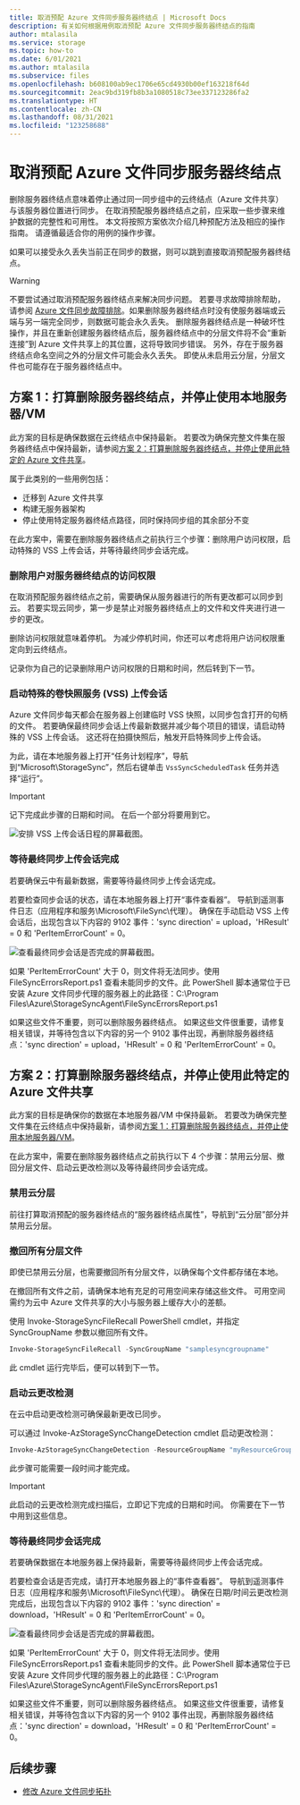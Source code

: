 ```yaml
---
title: 取消预配 Azure 文件同步服务器终结点 | Microsoft Docs
description: 有关如何根据用例取消预配 Azure 文件同步服务器终结点的指南
author: mtalasila
ms.service: storage
ms.topic: how-to
ms.date: 6/01/2021
ms.author: mtalasila
ms.subservice: files
ms.openlocfilehash: b608100ab9ec1706e65cd4930b00ef163218f64d
ms.sourcegitcommit: 2eac9bd319fb8b3a1080518c73ee337123286fa2
ms.translationtype: HT
ms.contentlocale: zh-CN
ms.lasthandoff: 08/31/2021
ms.locfileid: "123258688"
---
```

# <a name="deprovision-your-azure-file-sync-server-endpoint"></a>取消预配 Azure 文件同步服务器终结点

删除服务器终结点意味着停止通过同一同步组中的云终结点（Azure 文件共享）与该服务器位置进行同步。 在取消预配服务器终结点之前，应采取一些步骤来维护数据的完整性和可用性。 本文将按照方案依次介绍几种预配方法及相应的操作指南。 请遵循最适合你的用例的操作步骤。

如果可以接受永久丢失当前正在同步的数据，则可以跳到直接取消预配服务器终结点。

> [!Warning]
> 不要尝试通过取消预配服务器终结点来解决同步问题。 若要寻求故障排除帮助，请参阅 [Azure 文件同步故障排除](./file-sync-troubleshoot.md)。如果删除服务器终结点时没有使服务器端或云端与另一端完全同步，则数据可能会永久丢失。 删除服务器终结点是一种破坏性操作，并且在重新创建服务器终结点后，服务器终结点中的分层文件将不会“重新连接”到 Azure 文件共享上的其位置，这将导致同步错误。 另外，存在于服务器终结点命名空间之外的分层文件可能会永久丢失。 即使从未启用云分层，分层文件也可能存在于服务器终结点中。

## <a name="scenario-1-you-intend-to-delete-your-server-endpoint-and-stop-using-your-local-server--vm"></a>方案 1：打算删除服务器终结点，并停止使用本地服务器/VM

此方案的目标是确保数据在云终结点中保持最新。 若要改为确保完整文件集在服务器终结点中保持最新，请参阅[方案 2：打算删除服务器终结点，并停止使用此特定的 Azure 文件共享](#scenario-2-you-intend-to-delete-your-server-endpoint-and-stop-using-this-specific-azure-file-share)。

属于此类别的一些用例包括：
-   迁移到 Azure 文件共享
-   构建无服务器架构
-   停止使用特定服务器终结点路径，同时保持同步组的其余部分不变

在此方案中，需要在删除服务器终结点之前执行三个步骤：删除用户访问权限，启动特殊的 VSS 上传会话，并等待最终同步会话完成。

### <a name="remove-user-access-to-your-server-endpoint"></a>删除用户对服务器终结点的访问权限

在取消预配服务器终结点之前，需要确保从服务器进行的所有更改都可以同步到云。 若要实现云同步，第一步是禁止对服务器终结点上的文件和文件夹进行进一步的更改。 

删除访问权限就意味着停机。 为减少停机时间，你还可以考虑将用户访问权限重定向到云终结点。 

记录你为自己的记录删除用户访问权限的日期和时间，然后转到下一节。

### <a name="initiate-a-special-volume-snapshot-service-vss-upload-session"></a>启动特殊的卷快照服务 (VSS) 上传会话

Azure 文件同步每天都会在服务器上创建临时 VSS 快照，以同步包含打开的句柄的文件。 若要确保最终同步会话上传最新数据并减少每个项目的错误，请启动特殊的 VSS 上传会话。 这还将在拍摄快照后，触发开启特殊同步上传会话。  

为此，请在本地服务器上打开“任务计划程序”，导航到“Microsoft\StorageSync”，然后右键单击 `VssSyncScheduledTask` 任务并选择“运行”。

> [!Important]
> 记下完成此步骤的日期和时间。 在后一个部分将要用到它。

![安排 VSS 上传会话日程的屏幕截图。](media/file-sync-server-endpoint-delete/vss-task-scheduler.png)

### <a name="wait-for-a-final-sync-upload-session-to-complete"></a>等待最终同步上传会话完成

若要确保云中有最新数据，需要等待最终同步上传会话完成。 

若要检查同步会话的状态，请在本地服务器上打开“事件查看器”。 导航到遥测事件日志（应用程序和服务\Microsoft\FileSync\代理）。 确保在手动启动 VSS 上传会话后，出现包含以下内容的 9102 事件：'sync direction' = upload，'HResult' = 0 和 'PerItemErrorCount' = 0。

![查看最终同步会话是否完成的屏幕截图。](media/file-sync-server-endpoint-delete/event-viewer.png)

如果 'PerItemErrorCount' 大于 0，则文件将无法同步。使用 FileSyncErrorsReport.ps1 查看未能同步的文件。此 PowerShell 脚本通常位于已安装 Azure 文件同步代理的服务器上的此路径：C:\Program Files\Azure\StorageSyncAgent\FileSyncErrorsReport.ps1 

如果这些文件不重要，则可以删除服务器终结点。 如果这些文件很重要，请修复相关错误，并等待包含以下内容的另一个 9102 事件出现，再删除服务器终结点：'sync direction' = upload，'HResult' = 0 和 'PerItemErrorCount' = 0。

## <a name="scenario-2-you-intend-to-delete-your-server-endpoint-and-stop-using-this-specific-azure-file-share"></a>方案 2：打算删除服务器终结点，并停止使用此特定的 Azure 文件共享

此方案的目标是确保你的数据在本地服务器/VM 中保持最新。 若要改为确保完整文件集在云终结点中保持最新，请参阅[方案 1：打算删除服务器终结点，并停止使用本地服务器/VM](#scenario-1-you-intend-to-delete-your-server-endpoint-and-stop-using-your-local-server--vm)。

在此方案中，需要在删除服务器终结点之前执行以下 4 个步骤：禁用云分层、撤回分层文件、启动云更改检测以及等待最终同步会话完成。

### <a name="disable-cloud-tiering"></a>禁用云分层
前往打算取消预配的服务器终结点的“服务器终结点属性”，导航到“云分层”部分并禁用云分层。

### <a name="recall-all-tiered-files"></a>撤回所有分层文件
即使已禁用云分层，也需要撤回所有分层文件，以确保每个文件都存储在本地。

在撤回所有文件之前，请确保本地有充足的可用空间来存储这些文件。 可用空间需约为云中 Azure 文件共享的大小与服务器上缓存大小的差额。

使用 Invoke-StorageSyncFileRecall PowerShell cmdlet，并指定 SyncGroupName 参数以撤回所有文件。 
```powershell
Invoke-StorageSyncFileRecall -SyncGroupName "samplesyncgroupname"
```
此 cmdlet 运行完毕后，便可以转到下一节。

### <a name="initiate-cloud-change-detection"></a>启动云更改检测
在云中启动更改检测可确保最新更改已同步。

可以通过 Invoke-AzStorageSyncChangeDetection cmdlet 启动更改检测： 

```powershell
Invoke-AzStorageSyncChangeDetection -ResourceGroupName "myResourceGroup" -StorageSyncServiceName "myStorageSyncServiceName" -SyncGroupName "mySyncGroupName" -Path "Data","Reporting\Templates" 
```

此步骤可能需要一段时间才能完成。 

> [!Important]
> 此启动的云更改检测完成扫描后，立即记下完成的日期和时间。 你需要在下一节中用到这些信息。

### <a name="wait-for-a-final-sync-session-to-complete"></a>等待最终同步会话完成
若要确保数据在本地服务器上保持最新，需要等待最终同步上传会话完成。 

若要检查会话是否完成，请打开本地服务器上的“事件查看器”。 导航到遥测事件日志（应用程序和服务\Microsoft\FileSync\代理）。 确保在日期/时间云更改检测完成后，出现包含以下内容的 9102 事件：'sync direction' = download，'HResult' = 0 和 'PerItemErrorCount' = 0。

![查看最终同步会话是否完成的屏幕截图。](media/file-sync-server-endpoint-delete/event-viewer.png)

如果 'PerItemErrorCount' 大于 0，则文件将无法同步。使用 FileSyncErrorsReport.ps1 查看未能同步的文件。此 PowerShell 脚本通常位于已安装 Azure 文件同步代理的服务器上的此路径：C:\Program Files\Azure\StorageSyncAgent\FileSyncErrorsReport.ps1 

如果这些文件不重要，则可以删除服务器终结点。 如果这些文件很重要，请修复相关错误，并等待包含以下内容的另一个 9102 事件出现，再删除服务器终结点：'sync direction' = download，'HResult' = 0 和 'PerItemErrorCount' = 0。

## <a name="next-steps"></a>后续步骤
* [修改 Azure 文件同步拓扑](./file-sync-modify-sync-topology.md)
